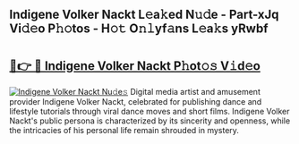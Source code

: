 ## Indigene Volker Nackt L𝚎a𝚔ed N𝚞𝚍e - Part-xJq Vi𝚍𝚎o P𝚑𝚘tos - H𝚘𝚝 O𝚗𝚕yf𝚊ns L𝚎a𝚔s yRwbf

# <h2><a href="http://kf01per.oniu.top/?m=Indigene+Volker+Nackt">🔗👉 🔴 Indigene Volker Nackt P𝚑ot𝚘𝚜 V𝚒d𝚎o</a></h2>

[![Indigene Volker Nackt Nu𝚍e𝚜](https://i.imgur.com/0qMVB7G.gif)](http://kf01per.oniu.top/?m=Indigene+Volker+Nackt)
Digital media artist and amusement provider Indigene Volker Nackt, celebrated for publishing dance and lifestyle tutorials through viral dance moves and short films. Indigene Volker Nackt's public persona is characterized by its sincerity and openness, while the intricacies of his personal life remain shrouded in mystery.  
